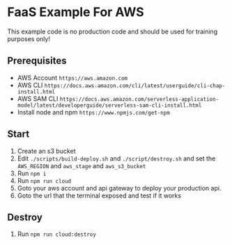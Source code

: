 # FaaS Example For AWS

This example code is no production code and should be used for training purposes only!

## Prerequisites
* AWS Account `https://aws.amazon.com`
* AWS CLI `https://docs.aws.amazon.com/cli/latest/userguide/cli-chap-install.html`
* AWS SAM CLI `https://docs.aws.amazon.com/serverless-application-model/latest/developerguide/serverless-sam-cli-install.html`
* Install node and npm `https://www.npmjs.com/get-npm`   

## Start
1. Create an s3 bucket
1. Edit `./scripts/build-deploy.sh` and `./script/destroy.sh` and set the `AWS_REGION` and `aws_stage` and `aws_s3_bucket`   
1. Run `npm i`
1. Run `npm run cloud`
1. Goto your aws account and api gateway to deploy your production api.
1. Goto the url that the terminal exposed and test if it works

## Destroy
1. Run `npm run cloud:destroy`  
